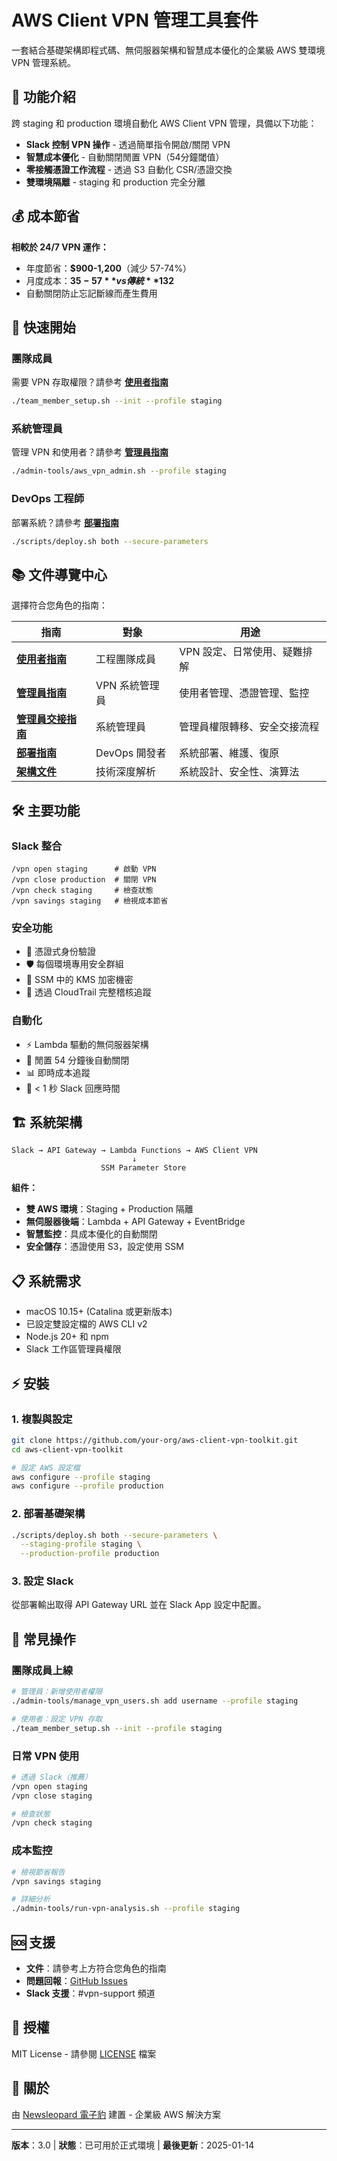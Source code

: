 # AWS Client VPN 管理工具套件

一套結合基礎架構即程式碼、無伺服器架構和智慧成本優化的企業級 AWS 雙環境 VPN 管理系統。

## 🎯 功能介紹

跨 staging 和 production 環境自動化 AWS Client VPN 管理，具備以下功能：

- **Slack 控制 VPN 操作** - 透過簡單指令開啟/關閉 VPN
- **智慧成本優化** - 自動關閉閒置 VPN（54分鐘閾值）
- **零接觸憑證工作流程** - 透過 S3 自動化 CSR/憑證交換
- **雙環境隔離** - staging 和 production 完全分離

## 💰 成本節省

**相較於 24/7 VPN 運作：**

- 年度節省：**$900-1,200**（減少 57-74%）
- 月度成本：**$35-57** vs 傳統 **$132**
- 自動關閉防止忘記斷線而產生費用

## 🚀 快速開始

### 團隊成員

需要 VPN 存取權限？請參考 [**使用者指南**](docs/user-guide.md)

```bash
./team_member_setup.sh --init --profile staging
```

### 系統管理員

管理 VPN 和使用者？請參考 [**管理員指南**](docs/admin-guide.md)

```bash
./admin-tools/aws_vpn_admin.sh --profile staging
```

### DevOps 工程師

部署系統？請參考 [**部署指南**](docs/deployment-guide.md)

```bash
./scripts/deploy.sh both --secure-parameters
```

## 📚 文件導覽中心

選擇符合您角色的指南：

| 指南 | 對象 | 用途 |
|-------|----------|---------|
| [**使用者指南**](docs/user-guide.md) | 工程團隊成員 | VPN 設定、日常使用、疑難排解 |
| [**管理員指南**](docs/admin-guide.md) | VPN 系統管理員 | 使用者管理、憑證管理、監控 |
| [**管理員交接指南**](docs/admin-handover-guide.md) | 系統管理員 | 管理員權限轉移、安全交接流程 |
| [**部署指南**](docs/deployment-guide.md) | DevOps 開發者 | 系統部署、維護、復原 |
| [**架構文件**](docs/architecture.md) | 技術深度解析 | 系統設計、安全性、演算法 |

## 🛠️ 主要功能

### Slack 整合

```text
/vpn open staging      # 啟動 VPN
/vpn close production  # 關閉 VPN
/vpn check staging     # 檢查狀態
/vpn savings staging   # 檢視成本節省
```

### 安全功能

- 🔐 憑證式身份驗證
- 🛡️ 每個環境專用安全群組
- 🔑 SSM 中的 KMS 加密機密
- 📝 透過 CloudTrail 完整稽核追蹤

### 自動化

- ⚡ Lambda 驅動的無伺服器架構
- 🔄 閒置 54 分鐘後自動關閉
- 📊 即時成本追蹤
- 🚀 < 1 秒 Slack 回應時間

## 🏗️ 系統架構

```text
Slack → API Gateway → Lambda Functions → AWS Client VPN
                           ↓
                    SSM Parameter Store
```

**組件：**

- **雙 AWS 環境**：Staging + Production 隔離
- **無伺服器後端**：Lambda + API Gateway + EventBridge
- **智慧監控**：具成本優化的自動關閉
- **安全儲存**：憑證使用 S3，設定使用 SSM

## 📋 系統需求

- macOS 10.15+ (Catalina 或更新版本)
- 已設定雙設定檔的 AWS CLI v2
- Node.js 20+ 和 npm
- Slack 工作區管理員權限

## ⚡ 安裝

### 1. 複製與設定

```bash
git clone https://github.com/your-org/aws-client-vpn-toolkit.git
cd aws-client-vpn-toolkit

# 設定 AWS 設定檔
aws configure --profile staging
aws configure --profile production
```

### 2. 部署基礎架構

```bash
./scripts/deploy.sh both --secure-parameters \
  --staging-profile staging \
  --production-profile production
```

### 3. 設定 Slack

從部署輸出取得 API Gateway URL 並在 Slack App 設定中配置。

## 🔧 常見操作

### 團隊成員上線

```bash
# 管理員：新增使用者權限
./admin-tools/manage_vpn_users.sh add username --profile staging

# 使用者：設定 VPN 存取
./team_member_setup.sh --init --profile staging
```

### 日常 VPN 使用

```bash
# 透過 Slack（推薦）
/vpn open staging
/vpn close staging

# 檢查狀態
/vpn check staging
```

### 成本監控

```bash
# 檢視節省報告
/vpn savings staging

# 詳細分析
./admin-tools/run-vpn-analysis.sh --profile staging
```

## 🆘 支援

- **文件**：請參考上方符合您角色的指南
- **問題回報**：[GitHub Issues](https://github.com/your-org/aws-client-vpn-toolkit/issues)
- **Slack 支援**：#vpn-support 頻道

## 📄 授權

MIT License - 請參閱 [LICENSE](LICENSE) 檔案

## 🏢 關於

由 [Newsleopard 電子豹](https://newsleopard.com) 建置 - 企業級 AWS 解決方案

---

**版本**：3.0 | **狀態**：已可用於正式環境 | **最後更新**：2025-01-14